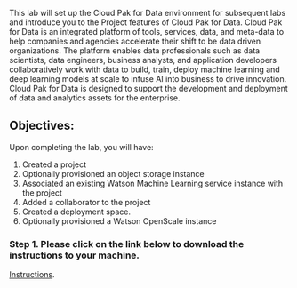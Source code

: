 This lab will set up the Cloud Pak for Data environment for subsequent labs and introduce you to the Project features of Cloud Pak for Data. Cloud Pak for Data is an integrated platform of tools, services, data, and meta-data to help companies and agencies accelerate their shift to be data driven organizations. The platform enables data professionals such as data scientists, data engineers, business analysts, and application developers collaboratively work with data to build, train, deploy machine learning and deep learning models at scale to infuse AI into business to drive innovation. Cloud Pak for Data is designed to support the development and deployment of data and analytics assets for the enterprise.

## Objectives:

Upon completing the lab, you will have:

1.  Created a project
1.  Optionally provisioned an object storage instance 
1.  Associated an existing Watson Machine Learning service instance with the project
1.  Added a collaborator to the project
1.  Created a deployment space. 
1.  Optionally provisioned a Watson OpenScale instance

### Step 1. Please click on the link below to download the instructions to your machine.

[Instructions](https://github.com/bleonardb3/ML_POT_10-07-2021/raw/main/Lab-1/SetupEnvironmentv10-07-2021.pdf).
